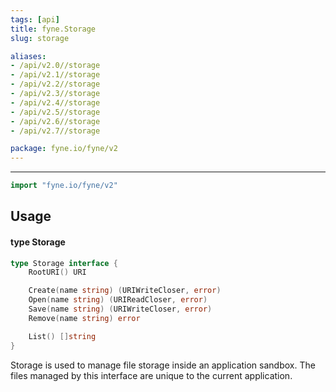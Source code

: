 ```yaml
---
tags: [api]
title: fyne.Storage
slug: storage

aliases:
- /api/v2.0//storage
- /api/v2.1//storage
- /api/v2.2//storage
- /api/v2.3//storage
- /api/v2.4//storage
- /api/v2.5//storage
- /api/v2.6//storage
- /api/v2.7//storage

package: fyne.io/fyne/v2
---
```



---
```go
import "fyne.io/fyne/v2"
```

## Usage

#### type Storage

```go
type Storage interface {
	RootURI() URI

	Create(name string) (URIWriteCloser, error)
	Open(name string) (URIReadCloser, error)
	Save(name string) (URIWriteCloser, error)
	Remove(name string) error

	List() []string
}
```

Storage is used to manage file storage inside an application sandbox. The files managed by this interface are unique to the current application.
